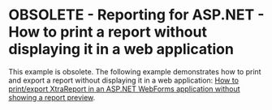 
# OBSOLETE - Reporting for ASP.NET - How to print a report without displaying it in a web application

This example is obsolete. The following example demonstrates how to print and export a report without displaying it in a web application: [How to print/export XtraReport in an ASP.NET WebForms application without showing a report preview](https://github.com/DevExpress-Examples/Reporting_how-to-print-export-xtrareport-in-an-aspnet-webforms-application-without-showing-a-t227361).
